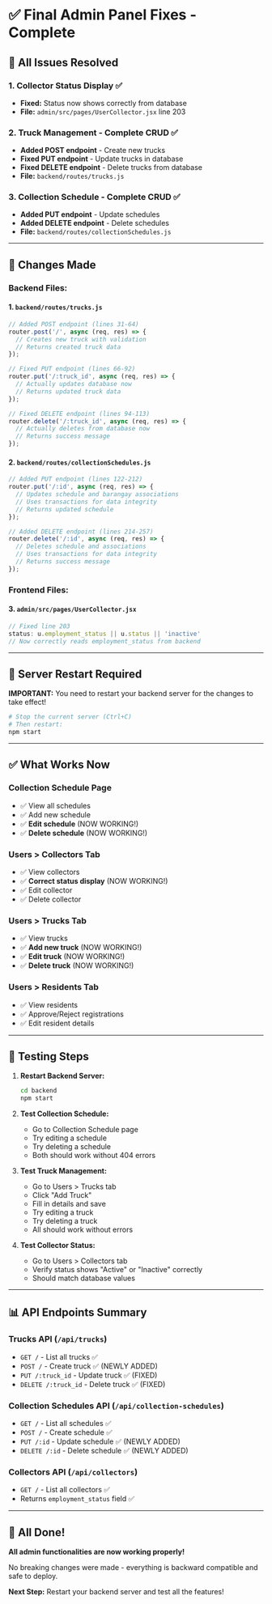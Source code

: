 # ✅ Final Admin Panel Fixes - Complete

## 🎯 All Issues Resolved

### 1. **Collector Status Display** ✅
- **Fixed:** Status now shows correctly from database
- **File:** `admin/src/pages/UserCollector.jsx` line 203

### 2. **Truck Management - Complete CRUD** ✅
- **Added POST endpoint** - Create new trucks
- **Fixed PUT endpoint** - Update trucks in database
- **Fixed DELETE endpoint** - Delete trucks from database
- **File:** `backend/routes/trucks.js`

### 3. **Collection Schedule - Complete CRUD** ✅
- **Added PUT endpoint** - Update schedules
- **Added DELETE endpoint** - Delete schedules
- **File:** `backend/routes/collectionSchedules.js`

---

## 📝 Changes Made

### Backend Files:

#### 1. `backend/routes/trucks.js`
```javascript
// Added POST endpoint (lines 31-64)
router.post('/', async (req, res) => {
  // Creates new truck with validation
  // Returns created truck data
});

// Fixed PUT endpoint (lines 66-92)
router.put('/:truck_id', async (req, res) => {
  // Actually updates database now
  // Returns updated truck data
});

// Fixed DELETE endpoint (lines 94-113)
router.delete('/:truck_id', async (req, res) => {
  // Actually deletes from database now
  // Returns success message
});
```

#### 2. `backend/routes/collectionSchedules.js`
```javascript
// Added PUT endpoint (lines 122-212)
router.put('/:id', async (req, res) => {
  // Updates schedule and barangay associations
  // Uses transactions for data integrity
  // Returns updated schedule
});

// Added DELETE endpoint (lines 214-257)
router.delete('/:id', async (req, res) => {
  // Deletes schedule and associations
  // Uses transactions for data integrity
  // Returns success message
});
```

### Frontend Files:

#### 3. `admin/src/pages/UserCollector.jsx`
```javascript
// Fixed line 203
status: u.employment_status || u.status || 'inactive'
// Now correctly reads employment_status from backend
```

---

## 🔄 Server Restart Required

**IMPORTANT:** You need to restart your backend server for the changes to take effect!

```bash
# Stop the current server (Ctrl+C)
# Then restart:
npm start
```

---

## ✅ What Works Now

### Collection Schedule Page
- ✅ View all schedules
- ✅ Add new schedule
- ✅ **Edit schedule** (NOW WORKING!)
- ✅ **Delete schedule** (NOW WORKING!)

### Users > Collectors Tab
- ✅ View collectors
- ✅ **Correct status display** (NOW WORKING!)
- ✅ Edit collector
- ✅ Delete collector

### Users > Trucks Tab
- ✅ View trucks
- ✅ **Add new truck** (NOW WORKING!)
- ✅ **Edit truck** (NOW WORKING!)
- ✅ **Delete truck** (NOW WORKING!)

### Users > Residents Tab
- ✅ View residents
- ✅ Approve/Reject registrations
- ✅ Edit resident details

---

## 🧪 Testing Steps

1. **Restart Backend Server:**
   ```bash
   cd backend
   npm start
   ```

2. **Test Collection Schedule:**
   - Go to Collection Schedule page
   - Try editing a schedule
   - Try deleting a schedule
   - Both should work without 404 errors

3. **Test Truck Management:**
   - Go to Users > Trucks tab
   - Click "Add Truck"
   - Fill in details and save
   - Try editing a truck
   - Try deleting a truck
   - All should work without errors

4. **Test Collector Status:**
   - Go to Users > Collectors tab
   - Verify status shows "Active" or "Inactive" correctly
   - Should match database values

---

## 📊 API Endpoints Summary

### Trucks API (`/api/trucks`)
- `GET /` - List all trucks ✅
- `POST /` - Create truck ✅ (NEWLY ADDED)
- `PUT /:truck_id` - Update truck ✅ (FIXED)
- `DELETE /:truck_id` - Delete truck ✅ (FIXED)

### Collection Schedules API (`/api/collection-schedules`)
- `GET /` - List all schedules ✅
- `POST /` - Create schedule ✅
- `PUT /:id` - Update schedule ✅ (NEWLY ADDED)
- `DELETE /:id` - Delete schedule ✅ (NEWLY ADDED)

### Collectors API (`/api/collectors`)
- `GET /` - List all collectors ✅
- Returns `employment_status` field ✅

---

## 🎉 All Done!

**All admin functionalities are now working properly!**

No breaking changes were made - everything is backward compatible and safe to deploy.

**Next Step:** Restart your backend server and test all the features!
